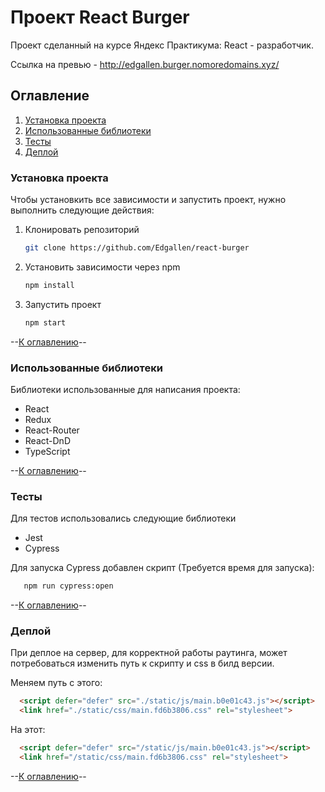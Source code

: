 # Проект React Burger

Проект сделанный на курсе Яндекс Практикума: React - разработчик.

Ссылка на превью - http://edgallen.burger.nomoredomains.xyz/

## Оглавление  
1. [Установка проекта](#Установка-проекта)
2. [Использованные библиотеки](#Использованные-библиотеки)
3. [Тесты](#Тесты)
4. [Деплой](#Деплой)

### Установка проекта

Чтобы установкить все зависимости и запустить проект, нужно выполнить следующие действия:

1. Клонировать репозиторий
   ```sh
   git clone https://github.com/Edgallen/react-burger
   ```
2. Установить зависимости через npm
   ```sh
   npm install
   ```
3. Запустить проект
   ```sh
   npm start
   ```
   
--[К оглавлению](#Оглавление)--

### Использованные библиотеки

Библиотеки использованные для написания проекта:

* React
* Redux
* React-Router
* React-DnD
* TypeScript

--[К оглавлению](#Оглавление)--

### Тесты

Для тестов использовались следующие библиотеки

* Jest
* Cypress

Для запуска Cypress добавлен скрипт (Требуется время для запуска):

```sh
   npm run cypress:open
```

--[К оглавлению](#Оглавление)--

### Деплой

При деплое на сервер, для корректной работы раутинга, может потребоваться изменить путь к скрипту и css в билд версии.

Меняем путь c этого:
```html
  <script defer="defer" src="./static/js/main.b0e01c43.js"></script>
  <link href="./static/css/main.fd6b3806.css" rel="stylesheet">
```

На этот:
```html
  <script defer="defer" src="/static/js/main.b0e01c43.js"></script>
  <link href="/static/css/main.fd6b3806.css" rel="stylesheet">
```

--[К оглавлению](#Оглавление)--
